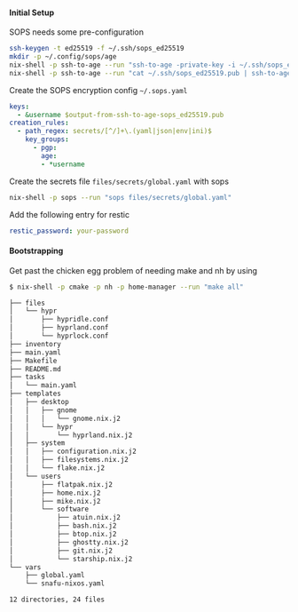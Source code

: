 #### Initial Setup
SOPS needs some pre-configuration

```bash
ssh-keygen -t ed25519 -f ~/.ssh/sops_ed25519
mkdir -p ~/.config/sops/age
nix-shell -p ssh-to-age --run "ssh-to-age -private-key -i ~/.ssh/sops_ed25519 > ~/.config/sops/age/keys.txt"
nix-shell -p ssh-to-age --run "cat ~/.ssh/sops_ed25519.pub | ssh-to-age"
```

Create the SOPS encryption config `~/.sops.yaml`
```yaml
keys:
  - &username $output-from-ssh-to-age-sops_ed25519.pub
creation_rules:
  - path_regex: secrets/[^/]+\.(yaml|json|env|ini)$
    key_groups:
      - pgp:
        age:
        - *username

```

Create the secrets file `files/secrets/global.yaml` with sops
```bash
nix-shell -p sops --run "sops files/secrets/global.yaml"
```

Add the following entry for restic
```yaml
restic_password: your-password
```

#### Bootstrapping
Get past the chicken egg problem of needing make and nh by using
```bash
$ nix-shell -p cmake -p nh -p home-manager --run "make all"
```


```bash
├── files
│   └── hypr
│       ├── hypridle.conf
│       ├── hyprland.conf
│       └── hyprlock.conf
├── inventory
├── main.yaml
├── Makefile
├── README.md
├── tasks
│   └── main.yaml
├── templates
│   ├── desktop
│   │   ├── gnome
│   │   │   └── gnome.nix.j2
│   │   └── hypr
│   │       └── hyprland.nix.j2
│   ├── system
│   │   ├── configuration.nix.j2
│   │   ├── filesystems.nix.j2
│   │   └── flake.nix.j2
│   └── users
│       ├── flatpak.nix.j2
│       ├── home.nix.j2
│       ├── mike.nix.j2
│       └── software
│           ├── atuin.nix.j2
│           ├── bash.nix.j2
│           ├── btop.nix.j2
│           ├── ghostty.nix.j2
│           ├── git.nix.j2
│           └── starship.nix.j2
└── vars
    ├── global.yaml
    └── snafu-nixos.yaml

12 directories, 24 files
```
